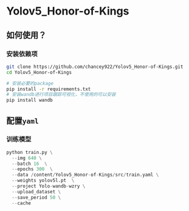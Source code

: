 # Yolov5_Honor-of-Kings

## 如何使用？

### 安装依赖项

```bash
git clone https://github.com/chancey922/Yolov5_Honor-of-Kings.git
cd Yolov5_Honor-of-Kings

# 安装必要的package
pip install -r requirements.txt
# 安装wandb进行项目跟踪可视化，不使用的可以安装
pip install wandb
```

## 配置`yaml`

### 训练模型

```python
python train.py \
  --img 640 \
  --batch 16  \
  --epochs 300  \
  --data /content/Yolov5_Honor-of-Kings/src/train.yaml \
  --weights yolov5l.pt  \
  --project Yolo-wandb-wzry \
  --upload_dataset \
  --save_period 50 \
  --cache 
```

